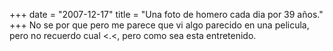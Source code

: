 +++
date = "2007-12-17"
title = "Una foto de homero cada dia por 39 años."
+++
No se por que pero me parece que vi algo parecido en una pelicula, pero no recuerdo cual <.<, pero como sea esta entretenido.

<object width="425" height="355"><param name="movie" value="http://www.youtube.com/v/mhZXVm3YuRw&amp;rel=1">
<param name="wmode" value="transparent">
<embed src="http://www.youtube.com/v/mhZXVm3YuRw&amp;rel=1" type="application/x-shockwave-flash" wmode="transparent" width="425" height="355"></embed></object>
